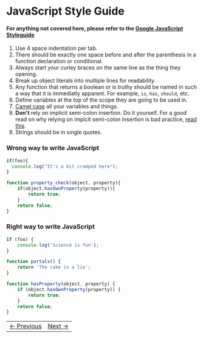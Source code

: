 # JavaScript Style Guide

#### For anything not covered here, please refer to the [Google JavaScript Styleguide](http://google-styleguide.googlecode.com/svn/trunk/javascriptguide.xml)

1. Use 4 space indentation per tab.
2. There should be exactly one space before and after the parenthesis in a function declaration or conditional.
3. Always start your curley braces on the same line as the thing they opening.
4. Break up object literals into multiple lines for readability.
5. Any function that returns a boolean or is truthy should be named in such a way that it is immediatly apparent. For example, `is`, `has`, `should`, etc.
6. Define variables at the top of the scope they are going to be used in.
7. [Camel case](http://en.wikipedia.org/wiki/CamelCase) all your variables and things.
8. __Don't__ rely on implicit semi-colon insertion. Do it yourself. For a good read on why relying on implcit semi-colon insertion is bad practice, [read this](http://google-styleguide.googlecode.com/svn/trunk/javascriptguide.xml?showone=Semicolons#Semicolons).
9. Strings should be in single quotes.

### Wrong way to write JavaScript

```javascript
if(foo){
  console.log("It's a bit cramped here");
}

function property_check(object, property){
    if(object.hasOwnProperty(property)){
        return true;
    }
    return false;
}
```

### Right way to write JavaScript

```javascript
if (foo) {
    console.log('Science is fun');
}

function portals() {
    return 'The cake is a lie';
}

function hasProperty(object, property) {
    if (object.hasOwnProperty(property)) {
        return true;
    }
    return false;
}
```

<table><tr><td><a href="../Chapter-2/README.md">&larr; Previous</a></td><td><a href="../Chapter-3/README.md">Next &rarr;</a></td></tr></table>

